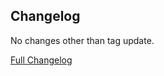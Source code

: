 ## Changelog

No changes other than tag update.

[Full Changelog](https://github.com/JamCoreModding/tutorial-lib/compare/1.0.0...1.0.1+1.19.2)
